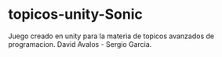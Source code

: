 # topicos-unity-Sonic
Juego creado en unity para la materia de topicos avanzados de programacion. David Avalos - Sergio Garcia.

